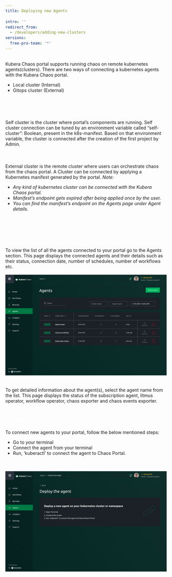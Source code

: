 ```yaml
---
title: Deploying new Agents

intro: ''
redirect_from:
  - /developers/adding-new-clusters
versions:
  free-pro-team: '*'
---
```


<br>
Kubera Chaos portal supports running chaos on remote kubernetes agents(clusters). There are two ways of connecting a kubernetes agents with the Kubera Chaos portal.

- Local cluster (Internal)
- Gitops cluster (External)
<br>
<p style="color:white;font-size:16px;">Local Clusters:</p>
Self cluster is the cluster where portal’s components are running. Self cluster connection can be tuned by an environment variable called “self-cluster”: Boolean, present in the k8s-manifest. Based on that environment variable, the cluster is connected after the creation of the first project by Admin.
<br>
<p style="color:white;font-size:16px;">Gitops Clusters:</p>
External cluster is the remote cluster where users can orchestrate chaos from the chaos portal. A Cluster can be connected by applying a Kubernetes manifest generated by the portal. 

<i>
Note: 

- Any kind of kubernetes cluster can be connected with the Kubera Chaos portal.
- Manifest’s endpoint gets expired after being applied once by the user.
- You can find the manifest’s endpoint on the Agents page under Agent details.
</i>
<br><br>
<p style="color:white;font-size:20px;">Agents:</p>
To view the list of all the agents connected to your portal go to the Agents section. This page displays the connected agents and their details such as their status, connection date, number of schedules, number of workflows etc. 
<br>
<br><center><img class="image-with-border" src="/assets/images/developer/adding-new-cluster/ListOfAgents.png"></center>
<br>
<br>
To get detailed information about the agent(s), select the agent name from the list. 
This page displays the status of the subscription agent, litmus operator, workflow operator, chaos exporter and chaos events exporter.
<br>
<br>
<p style="color:white;font-size:20px;">Deploying new agents:</p>
To connect new agents to your portal, follow the below mentioned steps:

- Go to your terminal
- Connect the agent from your terminal
- Run, ‘kuberactl’ to connect the agent to Chaos Portal.
<br>
<br><center><img class="image-with-border" src="/assets/images/developer/adding-new-cluster/DeployingAnAgent.png"></center>
<br>
<br>
